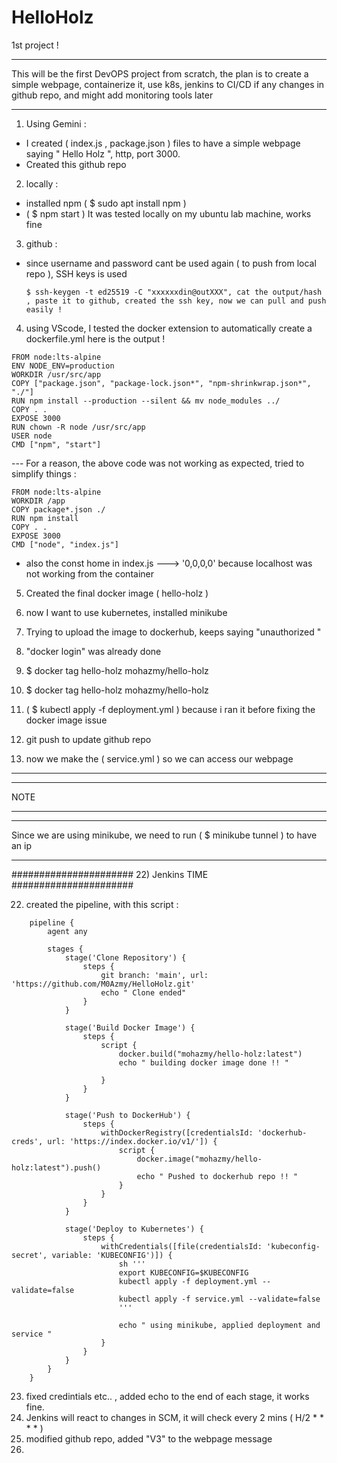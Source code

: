 # HelloHolz
1st project !

********************************************************************************************************************************************************************
This will be the first DevOPS project from scratch, the plan is to create a simple webpage, containerize it, use k8s, jenkins to CI/CD if any changes in github repo, and might add monitoring tools later
********************************************************************************************************************************************************************
1) Using Gemini :
- I created ( index.js , package.json ) files to have a simple webpage saying " Hello Holz ", http, port 3000.
- Created this github repo
2) locally :
- installed npm ( $ sudo apt install npm )
- ( $ npm start ) It was tested locally on my ubuntu lab machine, works fine
3) github :
  - since username and password cant be used again ( to push from local repo ), SSH keys is used
    ```
    $ ssh-keygen -t ed25519 -C "xxxxxxdin@outXXX", cat the output/hash , paste it to github, created the ssh key, now we can pull and push easily !
    ```

4) using  VScode, I tested the docker extension to automatically create a dockerfile.yml
here is the output !
```
FROM node:lts-alpine
ENV NODE_ENV=production
WORKDIR /usr/src/app
COPY ["package.json", "package-lock.json*", "npm-shrinkwrap.json*", "./"]
RUN npm install --production --silent && mv node_modules ../
COPY . .
EXPOSE 3000
RUN chown -R node /usr/src/app
USER node
CMD ["npm", "start"]
```

--- For a reason, the above code was not working as expected, tried to simplify things :
```
FROM node:lts-alpine
WORKDIR /app
COPY package*.json ./
RUN npm install
COPY . . 
EXPOSE 3000
CMD ["node", "index.js"]
```
- also the const home in index.js ---> '0,0,0,0' because localhost was not working from the container

5) Created the final docker image ( hello-holz )

5) now I want to use kubernetes, installed minikube
6) Trying to upload the image to dockerhub, keeps saying "unauthorized "
7) "docker login" was already done
8) $ docker tag hello-holz mohazmy/hello-holz 
9) $ docker tag hello-holz mohazmy/hello-holz
10) ( $  kubectl apply -f deployment.yml ) because i ran it before fixing the docker image issue
20) git push to update github repo
21) now we make the ( service.yml ) so we can access our webpage
*****
*****
NOTE 
****
****
 Since we are using minikube, we need to run ( $ minikube tunnel ) to have an ip 

 ************************************

######################
 22) Jenkins TIME
######################

22)  created the pipeline, with this script :
```
    pipeline {
        agent any

        stages {
            stage('Clone Repository') {
                steps {
                    git branch: 'main', url: 'https://github.com/M0Azmy/HelloHolz.git'
                    echo " Clone ended"
                }
            }

            stage('Build Docker Image') {
                steps {
                    script {
                        docker.build("mohazmy/hello-holz:latest")
                        echo " building docker image done !! "

                    }
                }
            }

            stage('Push to DockerHub') {
                steps {
                    withDockerRegistry([credentialsId: 'dockerhub-creds', url: 'https://index.docker.io/v1/']) {
                        script {
                            docker.image("mohazmy/hello-holz:latest").push()
                            echo " Pushed to dockerhub repo !! "
                        }
                    }
                }
            }

            stage('Deploy to Kubernetes') {
                steps {
                    withCredentials([file(credentialsId: 'kubeconfig-secret', variable: 'KUBECONFIG')]) {
                        sh '''
                        export KUBECONFIG=$KUBECONFIG
                        kubectl apply -f deployment.yml --validate=false
                        kubectl apply -f service.yml --validate=false
                        '''

                        echo " using minikube, applied deployment and service "
                    }
                }
            }
        }
    }
```

23) fixed credintials etc.. , added echo to the end of each stage, it works fine.
24) Jenkins will react to changes in SCM, it will check every 2 mins ( H/2 * * * * ) 
25) modified github repo, added "V3" to the webpage message
26) 
